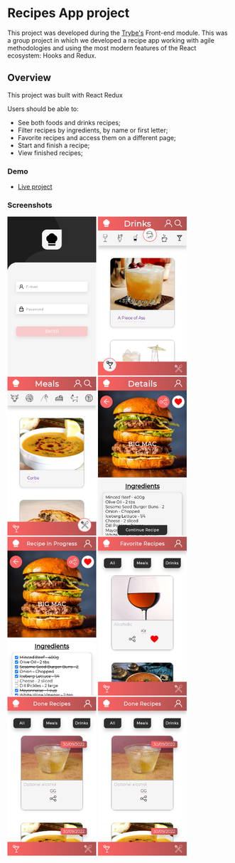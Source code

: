 # Recipes App project

This project was developed during the [Trybe's](https://www.betrybe.com/) Front-end module.
This was a group project in which we developed a recipe app working with agile methodologies and using the most modern features of the React ecosystem: Hooks and Redux.

## Overview

This project was built with React Redux

Users should be able to:

- See both foods and drinks recipes;
- Filter recipes by ingredients, by name or first letter;
- Favorite recipes and access them on a different page;
- Start and finish a recipe;
- View finished recipes;

### Demo
- [Live project](https://viniciuslacerda-recipes-app.vercel.app/)

### Screenshots
<div>
  <img src="rdm1.png" alt="1" width="200"/>
  <img src="rdm2.png" alt="2" width="200"/>
  <img src="rdm3.png" alt="3" width="200"/>
  <img src="rdm4.png" alt="4" width="200"/>
  <img src="rdm5.png" alt="5" width="200"/>
  <img src="rdm6.png" alt="6" width="200"/>
  <img src="rdm7.png" alt="7" width="200"/>
  <img src="rdm7.png" alt="8" width="200"/>
</div>
